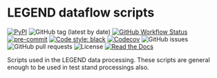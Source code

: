 # LEGEND dataflow scripts

[![PyPI](https://img.shields.io/pypi/v/legend-dataflow-scripts?logo=pypi)](https://pypi.org/project/legend-dataflow-scripts/)
![GitHub tag (latest by date)](https://img.shields.io/github/v/tag/legend-exp/legend-dataflow-scripts?logo=git)
[![GitHub Workflow Status](https://img.shields.io/github/checks-status/legend-exp/legend-dataflow-scripts/main?label=main%20branch&logo=github)](https://github.com/legend-exp/legend-dataflow-scripts/actions)
[![pre-commit](https://img.shields.io/badge/pre--commit-enabled-brightgreen?logo=pre-commit&logoColor=white)](https://github.com/pre-commit/pre-commit)
[![Code style: black](https://img.shields.io/badge/code%20style-black-000000.svg)](https://github.com/psf/black)
[![Codecov](https://img.shields.io/codecov/c/github/legend-exp/legend-dataflow-scripts?logo=codecov)](https://app.codecov.io/gh/legend-exp/legend-dataflow-scripts)
![GitHub issues](https://img.shields.io/github/issues/legend-exp/legend-dataflow-scripts?logo=github)
![GitHub pull requests](https://img.shields.io/github/issues-pr/legend-exp/legend-dataflow-scripts?logo=github)
![License](https://img.shields.io/github/license/legend-exp/legend-dataflow-scripts)
[![Read the Docs](https://img.shields.io/readthedocs/legend-dataflow-scripts?logo=readthedocs)](https://legend-dataflow-scripts.readthedocs.io)

Scripts used in the LEGEND data processing. These scripts are general enough to be used in
test stand processings also.

